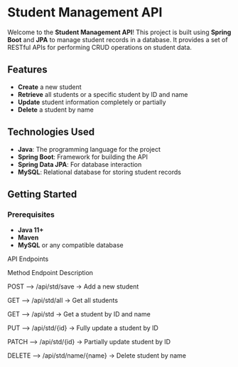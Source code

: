 # Student Management API

Welcome to the **Student Management API**! This project is built using **Spring Boot** and **JPA** to manage student records in a database. It provides a set of RESTful APIs for performing CRUD operations on student data.

## Features
- **Create** a new student
- **Retrieve** all students or a specific student by ID and name
- **Update** student information completely or partially
- **Delete** a student by name

## Technologies Used
- **Java**: The programming language for the project
- **Spring Boot**: Framework for building the API
- **Spring Data JPA**: For database interaction
- **MySQL**: Relational database for storing student records

## Getting Started

### Prerequisites
- **Java 11+**
- **Maven**
- **MySQL** or any compatible database

API Endpoints

Method	Endpoint	Description

POST -->	/api/std/save	-> Add a new student

GET	--> /api/std/all	-> Get all students

GET	--> /api/std -> Get a student by ID and name

PUT	--> /api/std/{id}	-> Fully update a student by ID

PATCH	--> /api/std/{id}	-> Partially update student by ID

DELETE --> /api/std/name/{name}	-> Delete student by name
